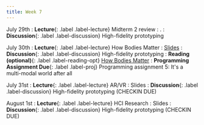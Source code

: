 ```yaml
---
title: Week 7
---
```


<!-- prettier-ignore-start -->

July 29th
: **Lecture**{: .label .label-lecture} Midterm 2 review
  : .
: **Discussion**{: .label .label-discussion} High-fidelity prototyping

July 30th
: **Lecture**{: .label .label-lecture} How Bodies Matter
  : [Slides](https://bcourses.berkeley.edu/courses/1535376/files/folder/lectures?preview=89254686)
: **Discussion**{: .label .label-discussion} High-fidelity prototyping
: **Reading (optional)**{: .label .label-reading-opt} [How Bodies Matter](https://hci.stanford.edu/publications/2006/HowBodiesMatter-DIS2006.pdf)
: **Programming Assignment Due**{: .label .label-proj} Programming assignment 5: It's a multi-modal world after all

July 31st
: **Lecture**{: .label .label-lecture} AR/VR
  : Slides
: **Discussion**{: .label .label-discussion} High-fidelity prototyping (CHECKIN DUE)

August 1st
: **Lecture**{: .label .label-lecture} HCI Research
  : Slides
: **Discussion**{: .label .label-discussion} High-fidelity prototyping (CHECKIN DUE)

<!-- prettier-ignore-end -->

